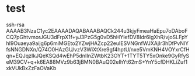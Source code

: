 # test
ssh-rsa AAAAB3NzaC1yc2EAAAADAQABAAABAQCk244u3kjyFmeaHaEpu7oDAboFCQ7pGhtvmorJGU3dFrpX1f+yJ3PzG5g0vD5hHYlefDV8Idr6IgXhR/vjoSLFpYhI9Ouaeya9aijg6p6miMGEto2YZwjHAZcp22euIESVNGnfWJXAjIr3hDfPvNlYfsNNGDNXn/Q74O0HAzGU/vzV3WiXtXre9gf4hptU/nxe5VmKNH4VOYxrCfHqn+EQJqzIkJQeKSQd4wEhP5dnIInZWtbK23OYT+1TYT5TY5xOnke9GyRfySeM39CV+q+k6EA88MVz9b63jBMN0BAuQ02eIhYt62mS+YnY5cfDHKLiZuf1xkVUkBxZzFaOVaKb
